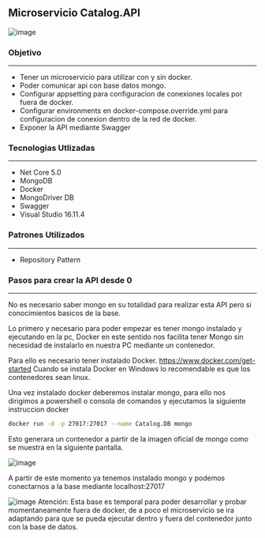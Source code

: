 ## Microservicio Catalog.API
![image](https://user-images.githubusercontent.com/11778651/137435235-fd9ddb97-7bd6-4323-8972-70635ffba0cd.png)

### Objetivo
---
- Tener un microservicio para utilizar con y sin docker.
- Poder comunicar api con base datos mongo.
- Configurar appsetting para configuracion de conexiones locales por fuera de docker.
- Configurar environments en docker-compose.override.yml para configuracion de conexion dentro de la red de docker.
- Exponer la API mediante Swagger

### Tecnologias Utlizadas
---
- Net Core 5.0
- MongoDB
- Docker
- MongoDriver DB
- Swagger
- Visual Studio 16.11.4

### Patrones Utilizados
---
- Repository Pattern

### Pasos para crear la API desde 0
---
No es necesario saber mongo en su totalidad para realizar esta API pero si conocimientos basicos de la base.

Lo primero y necesario para poder empezar es tener mongo instalado y ejecutando en la pc, Docker en este sentido nos facilita tener Mongo sin necesidad de instalarlo en nuestra PC
mediante un contenedor.   
   
Para ello es necesario tener instalado Docker. https://www.docker.com/get-started
Cuando se instala Docker en Windows lo recomendable es que los contenedores sean linux.

Una vez instalado docker deberemos instalar mongo, para ello nos dirigimos a powershell o consola de comandos y ejecutamos la siguiente instruccion docker   
```bash
docker run -d -p 27017:27017 --name Catalog.DB mongo
```

Esto generara un contenedor a partir de la imagen oficial de mongo como se muestra en la siguiente pantalla.

![image](https://user-images.githubusercontent.com/11778651/137431733-ac2b8a85-0a46-4287-abe3-76fe0e36cbed.png)

A partir de este momento ya tenemos instalado mongo y podemos conectarnos a la base mediante localhost:27017    

![image](https://user-images.githubusercontent.com/11778651/137432285-46d3b7b3-a6a4-4370-ac7d-af7450c5fc47.png) Atención: Esta base es temporal para poder desarrollar 
y probar momentaneamente fuera de docker, de a poco el microservicio se ira adaptando para que se pueda ejecutar dentro y fuera del contenedor junto con la base de datos.
